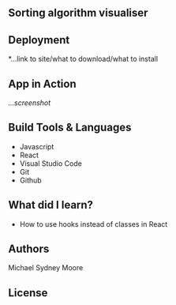 ## Sorting algorithm visualiser

## Deployment

\*...link to site/what to download/what to install

## App in Action

_...screenshot_

## Build Tools & Languages

- Javascript
- React
- Visual Studio Code
- Git
- Github

## What did I learn?

- How to use hooks instead of classes in React

## Authors

Michael Sydney Moore

## License
